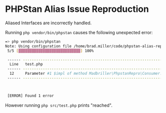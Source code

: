 # PHPStan Alias Issue Reproduction

Aliased Interfaces are incorrectly handled.

Running `php vendor/bin/phpstan` causes the following unexpected error:


```bash
=> php vendor/bin/phpstan
Note: Using configuration file /home/brad.miller/code/phpstan-alias-repo/phpstan.neon.dist.
 5/5 [▓▓▓▓▓▓▓▓▓▓▓▓▓▓▓▓▓▓▓▓▓▓▓▓▓▓▓▓] 100%

 ------ ------------------------------------------------------------------------------------------------------------------------------------------------------------
  Line   test.php
 ------ ------------------------------------------------------------------------------------------------------------------------------------------------------------
  12     Parameter #1 $impl of method Madbriller\PhpstanRepro\Consumer::call() expects Madbriller\PhpstanRepro\InterfaceExists, Madbriller\PhpstanRepro\Impl given.
 ------ ------------------------------------------------------------------------------------------------------------------------------------------------------------



 [ERROR] Found 1 error
```

However running `php src/test.php` prints "reached".
